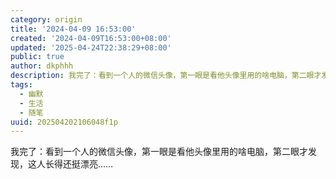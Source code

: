 ```yaml
---
category: origin
title: '2024-04-09 16:53:00'
created: '2024-04-09T16:53:00+08:00'
updated: '2025-04-24T22:38:29+08:00'
public: true
author: dkphhh
description: 我完了：看到一个人的微信头像，第一眼是看他头像里用的啥电脑，第二眼才发现……
tags:
  - 幽默
  - 生活
  - 随笔
uuid: 202504202106048f1p
---
```


我完了：看到一个人的微信头像，第一眼是看他头像里用的啥电脑，第二眼才发现，这人长得还挺漂亮……
